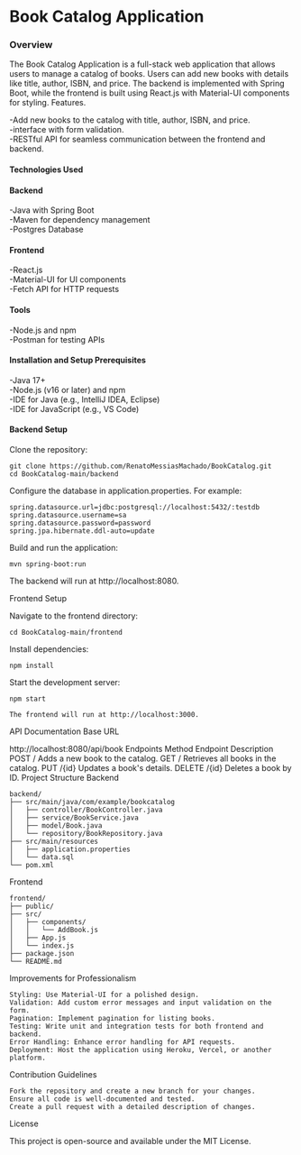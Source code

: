 <h1>Book Catalog Application</h1>
<h3>Overview</h3>
The Book Catalog Application is a full-stack web application that allows users to manage a catalog of books. Users can add new books with details like title, author, ISBN, and price. The backend is implemented with Spring Boot, while the frontend is built using React.js with Material-UI components for styling.
Features.

  -Add new books to the catalog with title, author, ISBN, and price.</br>
  -interface with form validation.</br>
  -RESTful API for seamless communication between the frontend and backend.</br>

<h4>Technologies Used</h4>
<h4>Backend</h4>

  -Java with Spring Boot</br>
  -Maven for dependency management</br>
  -Postgres Database</br>

<h4>Frontend</h4>

  -React.js</br>
  -Material-UI for UI components</br>
  -Fetch API for HTTP requests</br>

<h4>Tools</h4>

  -Node.js and npm</br>
  -Postman for testing APIs</br>

<h4>Installation and Setup
Prerequisites</h4>

  -Java 17+</br>
  -Node.js (v16 or later) and npm</br>
  -IDE for Java (e.g., IntelliJ IDEA, Eclipse)</br>
  -IDE for JavaScript (e.g., VS Code)</br>

<h4>Backend Setup</h4>

  Clone the repository:
```
git clone https://github.com/RenatoMessiasMachado/BookCatalog.git
cd BookCatalog-main/backend
```

Configure the database in application.properties. For example:

```
spring.datasource.url=jdbc:postgresql://localhost:5432/:testdb
spring.datasource.username=sa
spring.datasource.password=password
spring.jpa.hibernate.ddl-auto=update
```

Build and run the application:

    mvn spring-boot:run

  The backend will run at http://localhost:8080.

Frontend Setup

  Navigate to the frontend directory:
```
cd BookCatalog-main/frontend
```
Install dependencies:

```
npm install
```
Start the development server:

    npm start

    The frontend will run at http://localhost:3000.

API Documentation
Base URL

http://localhost:8080/api/book
Endpoints
Method	Endpoint	Description
POST	/	Adds a new book to the catalog.
GET	/	Retrieves all books in the catalog.
PUT	/{id}	Updates a book's details.
DELETE	/{id}	Deletes a book by ID.
Project Structure
Backend
```
backend/
├── src/main/java/com/example/bookcatalog
│   ├── controller/BookController.java
│   ├── service/BookService.java
│   ├── model/Book.java
│   └── repository/BookRepository.java
├── src/main/resources
│   ├── application.properties
│   └── data.sql
└── pom.xml
```
Frontend
```
frontend/
├── public/
├── src/
│   ├── components/
│   │   └── AddBook.js
│   ├── App.js
│   └── index.js
├── package.json
└── README.md
```
Improvements for Professionalism

    Styling: Use Material-UI for a polished design.
    Validation: Add custom error messages and input validation on the form.
    Pagination: Implement pagination for listing books.
    Testing: Write unit and integration tests for both frontend and backend.
    Error Handling: Enhance error handling for API requests.
    Deployment: Host the application using Heroku, Vercel, or another platform.

Contribution Guidelines

    Fork the repository and create a new branch for your changes.
    Ensure all code is well-documented and tested.
    Create a pull request with a detailed description of changes.

License

This project is open-source and available under the MIT License.

